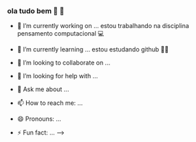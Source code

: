### ola tudo bem  :wave: 👋


- 🔭 I’m currently working on ... estou trabalhando na disciplina pensamento computacional :computer:

- 🌱 I’m currently learning ... estou estudando github :student:

- 👯 I’m looking to collaborate on ...
- 🤔 I’m looking for help with ...
- 💬 Ask me about ...
- 📫 How to reach me: ...
- 😄 Pronouns: ...
- ⚡ Fun fact: ...
-->
